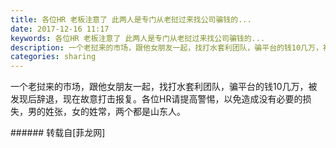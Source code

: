 ```yaml
---
title: 各位HR 老板注意了 此两人是专门从老挝过来找公司骗钱的...
date: 2017-12-16 11:17
keywords: 各位HR 老板注意了 此两人是专门从老挝过来找公司骗钱的...
description: 一个老挝来的市场，跟他女朋友一起，找打水套利团队，骗平台的钱10几万，被发现后辞退，现在故意打击报复。各位HR请提高警惕，以免造成没有必要的损失，男的姓张，女的姓常，两个都是山东人。
categories: sharing
---
```

<td class="t_f" id="postmessage_1038320">

一个老挝来的市场，跟他女朋友一起，找打水套利团队，骗平台的钱10几万，被发现后辞退，现在故意打击报复。各位HR请提高警惕，以免造成没有必要的损失，男的姓张，女的姓常，两个都是山东人。<br/>
</td>
###### 转载自[菲龙网]